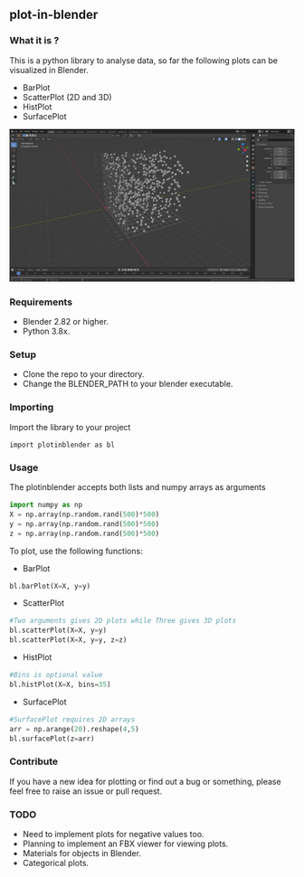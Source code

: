 ## plot-in-blender
### What it is ?
This is a python library to analyse data, so far the following plots can be visualized in Blender. 
- BarPlot
- ScatterPlot (2D and 3D)
- HistPlot
- SurfacePlot


<p align="center"><img src="https://raw.githubusercontent.com/hazilMohamed/data-visualization-using-blender/master/res/screenshots/3D-scatterPlot.png"></p>

### Requirements
- Blender 2.82 or higher.
- Python 3.8x.

### Setup
- Clone the repo to your directory.
- Change the BLENDER_PATH to your blender executable.

### Importing
Import the library to your project
```shell
import plotinblender as bl
```

### Usage
The plotinblender accepts both lists and numpy arrays as arguments
```python
import numpy as np
X = np.array(np.random.rand(500)*500)
y = np.array(np.random.rand(500)*500)
z = np.array(np.random.rand(500)*500)
```
To plot, use the following functions:
- BarPlot
```python
bl.barPlot(X=X, y=y)
```
- ScatterPlot
```python
#Two arguments gives 2D plots while Three gives 3D plots
bl.scatterPlot(X=X, y=y)
bl.scatterPlot(X=X, y=y, z=z)
```
- HistPlot
```python
#Bins is optional value
bl.histPlot(X=X, bins=35)
```
- SurfacePlot
```python
#SurfacePlot requires 2D arrays
arr = np.arange(20).reshape(4,5)
bl.surfacePlot(z=arr)
```

### Contribute
If you have a new idea for plotting or find out a bug or something, please feel free to raise an issue or pull request.

### TODO
- Need to implement plots for negative values too.
- Planning to implement an FBX viewer for viewing plots.
- Materials for objects in Blender.
- Categorical plots.

